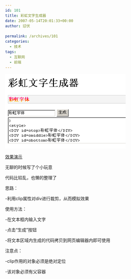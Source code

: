 ```yaml
---
id: 101
title: 彩虹文字生成器
date: 2007-05-14T20:01:33+00:00
author: 愆伏

permalink: /archives/101
categories:
  - 技术
tags:
  - 互联网
  - 前端
---
```

<a href="/wp-content/uploads/200705/14_200657_1.jpg" target="_blank"><img src="/wp-content/uploads/200705/14_200657_1.jpg" alt="/wp-content/uploads/200705/14_200657_1.jpg" /></a>

<a href="/wp-content/uploads/200705/14_200141_rainbow.html" title="/wp-content/uploads/200705/14_200141_rainbow.html" target="_blank">效果演示</a>

无聊的时候写了个小玩意
  
代码比较乱，也懒的整理了

思路：
  
-利用clip属性对div进行裁剪，从而模拟效果

使用方法：
  
-在文本框内输入文字
  
-点击“生成”按钮
  
-将文本区域内生成的代码拷贝到网页编辑器内即可使用

注意点：
  
-clip作用的对象必须是绝对定位
  
-该对象必须有父容器